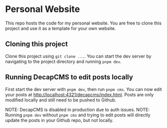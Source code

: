 # Personal Website

This repo hosts the code for my personal website. You are free to clone this project and use it as a template for your own website.

## Cloning this project

Clone this project using `git clone ...`. You can start the dev server by navigating to the project directory and running `pnpm dev`.

## Running DecapCMS to edit posts locally

First start the dev server with `pnpm dev`, then run `pnpm cms`.
You can now edit your posts at [http://localhost:4321/decapcms/index.html](http://localhost:4321/decapcms/index.html). Posts are only modified locally and still need to be pushed to Github.

NOTE: DecapCMS is disabled in production due to auth issues.
NOTE: Running `pnpm dev` without `pnpm cms` and trying to edit posts will directly update the posts in your Github repo, but not locally.
